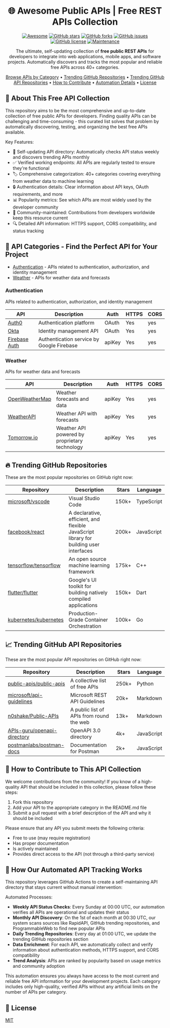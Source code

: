 <div align="center">

# 🌐 Awesome Public APIs | Free REST APIs Collection

[![Awesome](https://awesome.re/badge.svg)](https://awesome.re)
[![GitHub stars](https://img.shields.io/github/stars/gunjanjaswal/awesome-public-free-apis?style=social)](https://github.com/gunjanjaswal/awesome-public-free-apis/stargazers)
[![GitHub forks](https://img.shields.io/github/forks/gunjanjaswal/awesome-public-free-apis?style=social)](https://github.com/gunjanjaswal/awesome-public-free-apis/network/members)
[![GitHub issues](https://img.shields.io/github/issues/gunjanjaswal/awesome-public-free-apis)](https://github.com/gunjanjaswal/awesome-public-free-apis/issues)
[![GitHub license](https://img.shields.io/github/license/gunjanjaswal/awesome-public-free-apis)](https://github.com/gunjanjaswal/awesome-public-free-apis/blob/main/LICENSE)
[![Maintenance](https://img.shields.io/badge/Maintained%3F-yes-green.svg)](https://github.com/gunjanjaswal/awesome-public-free-apis/graphs/commit-activity)


The ultimate, self-updating collection of **free public REST APIs** for developers to integrate into web applications, mobile apps, and software projects. Automatically discovers and tracks the most popular and reliable free APIs across 40+ categories.

[Browse APIs by Category](#-api-categories---find-the-perfect-api-for-your-project) • [Trending GitHub Repositories](#-trending-github-repositories) • [Trending GitHub API Repositories](#-trending-github-api-repositories) • [How to Contribute](#-how-to-contribute-to-this-api-collection) • [Automation Details](#-how-our-automated-api-tracking-works) • [License](#-license)

</div>

## 🌟 About This Free API Collection

This repository aims to be the most comprehensive and up-to-date collection of free public APIs for developers. Finding quality APIs can be challenging and time-consuming - this curated list solves that problem by automatically discovering, testing, and organizing the best free APIs available.

Key Features:
- 🔄 Self-updating API directory: Automatically checks API status weekly and discovers trending APIs monthly
- ✅ Verified working endpoints: All APIs are regularly tested to ensure they're functional
- 🏷️ Comprehensive categorization: 40+ categories covering everything from weather data to machine learning
- 🔒 Authentication details: Clear information about API keys, OAuth requirements, and more
- 📊 Popularity metrics: See which APIs are most widely used by the developer community
- 👥 Community-maintained: Contributions from developers worldwide keep this resource current
- 🔍 Detailed API information: HTTPS support, CORS compatibility, and status tracking

## 📃 API Categories - Find the Perfect API for Your Project

- [Authentication](#authentication) - APIs related to authentication, authorization, and identity management
- [Weather](#weather) - APIs for weather data and forecasts

### Authentication
APIs related to authentication, authorization, and identity management

| API | Description | Auth | HTTPS | CORS |
| --- | --- | --- | --- | --- |
| [Auth0](https://auth0.com/docs/api/authentication) | Authentication platform | OAuth | Yes | yes |
| [Okta](https://developer.okta.com/docs/reference/) | Identity management API | OAuth | Yes | yes |
| [Firebase Auth](https://firebase.google.com/docs/auth) | Authentication service by Google Firebase | apiKey | Yes | yes |

### Weather
APIs for weather data and forecasts

| API | Description | Auth | HTTPS | CORS |
| --- | --- | --- | --- | --- |
| [OpenWeatherMap](https://openweathermap.org/api) | Weather forecasts and data | apiKey | Yes | yes |
| [WeatherAPI](https://www.weatherapi.com/) | Weather API with forecasts | apiKey | Yes | yes |
| [Tomorrow.io](https://www.tomorrow.io/weather-api/) | Weather API powered by proprietary technology | apiKey | Yes | yes |


## 🔥 Trending GitHub Repositories

These are the most popular repositories on GitHub right now:

| Repository | Description | Stars | Language |
| --- | --- | --- | --- |
| [microsoft/vscode](https://github.com/microsoft/vscode) | Visual Studio Code | 150k+ | TypeScript |
| [facebook/react](https://github.com/facebook/react) | A declarative, efficient, and flexible JavaScript library for building user interfaces | 200k+ | JavaScript |
| [tensorflow/tensorflow](https://github.com/tensorflow/tensorflow) | An open source machine learning framework | 175k+ | C++ |
| [flutter/flutter](https://github.com/flutter/flutter) | Google's UI toolkit for building natively compiled applications | 150k+ | Dart |
| [kubernetes/kubernetes](https://github.com/kubernetes/kubernetes) | Production-Grade Container Orchestration | 100k+ | Go |

## 📈 Trending GitHub API Repositories

These are the most popular API repositories on GitHub right now:

| Repository | Description | Stars | Language |
| --- | --- | --- | --- |
| [public-apis/public-apis](https://github.com/public-apis/public-apis) | A collective list of free APIs | 250k+ | Python |
| [microsoft/api-guidelines](https://github.com/microsoft/api-guidelines) | Microsoft REST API Guidelines | 20k+ | Markdown |
| [n0shake/Public-APIs](https://github.com/n0shake/Public-APIs) | A public list of APIs from round the web | 13k+ | Markdown |
| [APIs-guru/openapi-directory](https://github.com/APIs-guru/openapi-directory) | OpenAPI 3.0 directory | 4k+ | JavaScript |
| [postmanlabs/postman-docs](https://github.com/postmanlabs/postman-docs) | Documentation for Postman | 2k+ | JavaScript |

## 🤝 How to Contribute to This API Collection

We welcome contributions from the community! If you know of a high-quality API that should be included in this collection, please follow these steps:

1. Fork this repository
2. Add your API to the appropriate category in the README.md file
3. Submit a pull request with a brief description of the API and why it should be included

Please ensure that any API you submit meets the following criteria:
- Free to use (may require registration)
- Has proper documentation
- Is actively maintained
- Provides direct access to the API (not through a third-party service)

## 🔄 How Our Automated API Tracking Works

This repository leverages GitHub Actions to create a self-maintaining API directory that stays current without manual intervention:

Automated Processes:
- **Weekly API Status Checks**: Every Sunday at 00:00 UTC, our automation verifies all APIs are operational and updates their status
- **Monthly API Discovery**: On the 1st of each month at 00:30 UTC, our system scans sources like RapidAPI, GitHub trending repositories, and ProgrammableWeb to find new popular APIs
- **Daily Trending Repositories**: Every day at 01:00 UTC, we update the trending GitHub repositories section
- **Data Enrichment**: For each API, we automatically collect and verify information about authentication methods, HTTPS support, and CORS compatibility
- **Trend Analysis**: APIs are ranked by popularity based on usage metrics and community adoption

This automation ensures you always have access to the most current and reliable free API information for your development projects. Each category includes only high-quality, verified APIs without any artificial limits on the number of APIs per category.

## 📜 License

[MIT](LICENSE)
